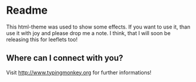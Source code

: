 Readme
====

This html-theme was used to show some effects. If you want to use it, than use it with joy and please drop me a note. I think, that I will soon be releasing this for leeflets too!


Where can I connect with you?
----

Visit <http://www.typingmonkey.org> for further informations!